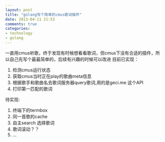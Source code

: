 ```yaml
---
layout: post
title: "golang写个简单的cmus歌词插件"
date: 2013-04-11 21:53
comments: true
categories: 
- technology
- golang
---
```


一直用cmus听歌，终于发现有时候想看看歌词，但cmus下没有合适的插件，所以自己先写个最最简单的，后续有兴趣的时候可以改进
目前已实现：  

1.  检测cmus运行状态   
2.  获取cmus当时正在play的歌曲meta信息    
3.  根据歌手和歌曲名去歌词服务器query歌词,用的是geci.me 这个API    
4.  打印第一匹配的歌词    

待实现:

1.  终端下的termbox  
2.  同一首歌的cache  
3.  自主search 选择歌词  
4.  歌词滚动？？   
4.  ...


<script src="https://gist.github.com/assassingj/5363551.js"></script>

